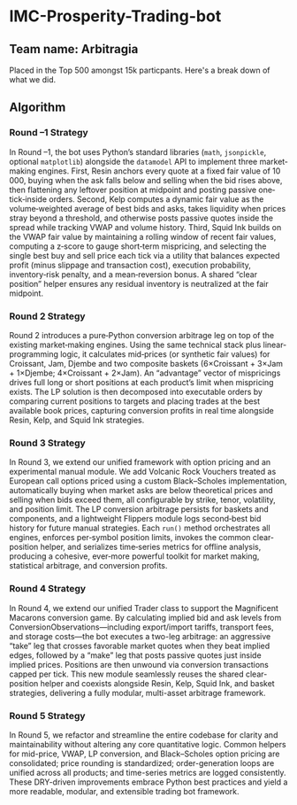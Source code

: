 # IMC-Prosperity-Trading-bot

## Team name: Arbitragia 
Placed in the Top 500 amongst 15k particpants. Here's a break down of what we did.

## Algorithm

### Round –1 Strategy

In Round –1, the bot uses Python’s standard libraries (`math`, `jsonpickle`, optional `matplotlib`) alongside the `datamodel` API to implement three market‐making engines. First, Resin anchors every quote at a fixed fair value of 10 000, buying when the ask falls below and selling when the bid rises above, then flattening any leftover position at midpoint and posting passive one‐tick‐inside orders. Second, Kelp computes a dynamic fair value as the volume‐weighted average of best bids and asks, takes liquidity when prices stray beyond a threshold, and otherwise posts passive quotes inside the spread while tracking VWAP and volume history. Third, Squid Ink builds on the VWAP fair value by maintaining a rolling window of recent fair values, computing a z‐score to gauge short‐term mispricing, and selecting the single best buy and sell price each tick via a utility that balances expected profit (minus slippage and transaction cost), execution probability, inventory‐risk penalty, and a mean‐reversion bonus. A shared “clear position” helper ensures any residual inventory is neutralized at the fair midpoint.

### Round 2 Strategy

Round 2 introduces a pure‐Python conversion arbitrage leg on top of the existing market‐making engines. Using the same technical stack plus linear‐programming logic, it calculates mid‐prices (or synthetic fair values) for Croissant, Jam, Djembe and two composite baskets (6×Croissant + 3×Jam + 1×Djembe; 4×Croissant + 2×Jam). An “advantage” vector of mispricings drives full long or short positions at each product’s limit when mispricing exists. The LP solution is then decomposed into executable orders by comparing current positions to targets and placing trades at the best available book prices, capturing conversion profits in real time alongside Resin, Kelp, and Squid Ink strategies.

### Round 3 Strategy

In Round 3, we extend our unified framework with option pricing and an experimental manual module. We add Volcanic Rock Vouchers treated as European call options priced using a custom Black–Scholes implementation, automatically buying when market asks are below theoretical prices and selling when bids exceed them, all configurable by strike, tenor, volatility, and position limit. The LP conversion arbitrage persists for baskets and components, and a lightweight Flippers module logs second‐best bid history for future manual strategies. Each `run()` method orchestrates all engines, enforces per‐symbol position limits, invokes the common clear‐position helper, and serializes time‐series metrics for offline analysis, producing a cohesive, ever‐more powerful toolkit for market making, statistical arbitrage, and conversion profits.

### Round 4 Strategy

In Round 4, we extend our unified Trader class to support the Magnificent Macarons conversion game. By calculating implied bid and ask levels from ConversionObservations—including export/import tariffs, transport fees, and storage costs—the bot executes a two-leg arbitrage: an aggressive “take” leg that crosses favorable market quotes when they beat implied edges, followed by a “make” leg that posts passive quotes just inside implied prices. Positions are then unwound via conversion transactions capped per tick. This new module seamlessly reuses the shared clear-position helper and coexists alongside Resin, Kelp, Squid Ink, and basket strategies, delivering a fully modular, multi-asset arbitrage framework.

### Round 5 Strategy

In Round 5, we refactor and streamline the entire codebase for clarity and maintainability without altering any core quantitative logic. Common helpers for mid-price, VWAP, LP conversion, and Black–Scholes option pricing are consolidated; price rounding is standardized; order-generation loops are unified across all products; and time-series metrics are logged consistently. These DRY-driven improvements embrace Python best practices and yield a more readable, modular, and extensible trading bot framework.
